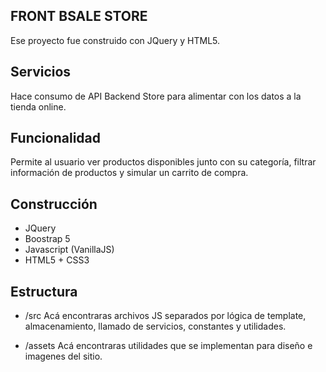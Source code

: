 ## FRONT BSALE STORE
Ese proyecto fue construido con JQuery y HTML5.


## Servicios
Hace consumo de API Backend Store para alimentar con los datos a la tienda online.

## Funcionalidad
Permite al usuario ver productos disponibles junto con su categoría, filtrar información de productos y simular un carrito de compra.

## Construcción
- JQuery
- Boostrap 5
- Javascript (VanillaJS)
- HTML5 + CSS3

## Estructura
- /src
Acá encontraras archivos JS separados por lógica de template, almacenamiento, llamado de servicios, constantes y utilidades.

- /assets
Acá encontraras utilidades que se implementan para diseño e imagenes del sitio.